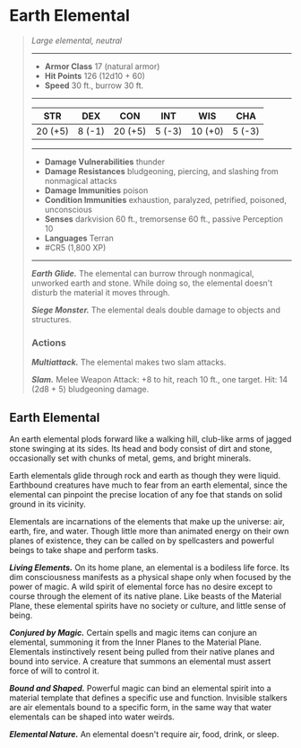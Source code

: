 # Earth Elemental
>*Large elemental, neutral*
>___
>- **Armor Class** 17 (natural armor)
>- **Hit Points** 126 (12d10 + 60)
>- **Speed** 30 ft., burrow 30 ft.
>___
>|STR|DEX|CON|INT|WIS|CHA|
>|:---:|:---:|:---:|:---:|:---:|:---:|
>|20 (+5)|8 (-1)|20 (+5)|5 (-3)|10 (+0)|5 (-3)|
>___
>- **Damage Vulnerabilities** thunder
>- **Damage Resistances** bludgeoning, piercing, and slashing from nonmagical attacks
>- **Damage Immunities** poison
>- **Condition Immunities** exhaustion, paralyzed, petrified, poisoned, unconscious
>- **Senses** darkvision 60 ft., tremorsense 60 ft., passive Perception 10
>- **Languages** Terran
>- #CR5 (1,800 XP)
>___
>***Earth Glide.*** The elemental can burrow through nonmagical, unworked earth and stone. While doing so, the elemental doesn't disturb the material it moves through.  
>
>***Siege Monster.*** The elemental deals double damage to objects and structures.  
>
>### Actions
>***Multiattack.*** The elemental makes two slam attacks.  
>
>***Slam.*** Melee Weapon Attack: +8 to hit, reach 10 ft., one target. Hit: 14 (2d8 + 5) bludgeoning damage.

## Earth Elemental

An earth elemental plods forward like a walking hill, club-like arms of jagged stone swinging at its sides. Its head and body consist of dirt and stone, occasionally set with chunks of metal, gems, and bright minerals.

Earth elementals glide through rock and earth as though they were liquid. Earthbound creatures have much to fear from an earth elemental, since the elemental can pinpoint the precise location of any foe that stands on solid ground in its vicinity.

Elementals are incarnations of the elements that make up the universe: air, earth, fire, and water. Though little more than animated energy on their own planes of existence, they can be called on by spellcasters and powerful beings to take shape and perform tasks.

***Living Elements.*** On its home plane, an elemental is a bodiless life force. Its dim consciousness manifests as a physical shape only when focused by the power of magic. A wild spirit of elemental force has no desire except to course through the element of its native plane. Like beasts of the Material Plane, these elemental spirits have no society or culture, and little sense of being.

***Conjured by Magic.*** Certain spells and magic items can conjure an elemental, summoning it from the Inner Planes to the Material Plane. Elementals instinctively resent being pulled from their native planes and bound into service. A creature that summons an elemental must assert force of will to control it.

***Bound and Shaped.*** Powerful magic can bind an elemental spirit into a material template that defines a specific use and function. Invisible stalkers are air elementals bound to a specific form, in the same way that water elementals can be shaped into water weirds.

***Elemental Nature.*** An elemental doesn't require air, food, drink, or sleep.